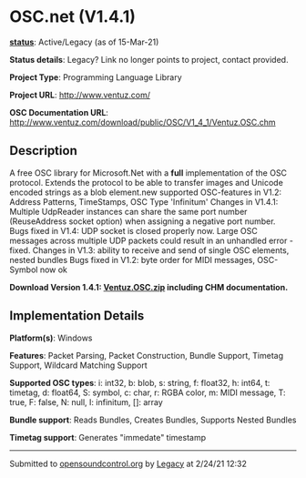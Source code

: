 # OSC.net (V1.4.1)

**[status](../implementation-status.html)**: Active/Legacy (as of 15-Mar-21)

**Status details**: 
Legacy?  Link no longer points to project, contact provided.

**Project Type**: Programming Language Library

**Project URL**: <http://www.ventuz.com/>

**OSC Documentation URL**: <http://www.ventuz.com/download/public/OSC/V1_4_1/Ventuz.OSC.chm>

## Description

A free OSC library for Microsoft.Net with a **full** implementation of the OSC protocol. Extends the protocol to be able to transfer images and Unicode encoded strings as a blob element.new supported OSC-features in V1.2: Address Patterns, TimeStamps, OSC Type 'Infinitum' Changes in V1.4.1: Multiple UdpReader instances can share the same port number (ReuseAddress socket option) when assigning a negative port number. Bugs fixed in V1.4: UDP socket is closed properly now. Large OSC messages across multiple UDP packets could result in an unhandled error - fixed. Changes in V1.3: ability to receive and send of single OSC elements, nested bundles Bugs fixed in V1.2: byte order for MIDI messages, OSC-Symbol now ok <p> **Download Version 1.4.1: [Ventuz.OSC.zip](http://www.ventuz.com/download/public/OSC/V1_4_1/Ventuz.OSC.zip) including CHM documentation.**

## Implementation Details

**Platform(s)**: Windows

**Features**: Packet Parsing, Packet Construction, Bundle Support, Timetag Support, Wildcard Matching Support

**Supported OSC types**: i: int32, b: blob, s: string, f: float32, h: int64, t: timetag, d: float64, S: symbol, c: char, r: RGBA color, m: MIDI message, T: true, F: false, N: null, I: infinitum, []: array

**Bundle support**: Reads Bundles, Creates Bundles, Supports Nested Bundles

**Timetag support**: Generates "immedate" timestamp

---
Submitted to [opensoundcontrol.org](https://opensoundcontrol.org) by [Legacy](legacy-site.html) at 2/24/21 12:32
